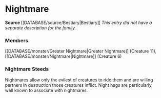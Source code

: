 ﻿---
creature_family: Nightmare
id: '76'
name: Nightmare
rarity: Common
rus_type_level: null
source: '[[DATABASE/source/Bestiary|Bestiary]]'
trait: null
type: Creature Family

---
# Nightmare

**Source** [[DATABASE/source/Bestiary|Bestiary]]
_This entry did not have a separate description for the family._

### Members

[[DATABASE/monster/Greater Nightmare|Greater Nightmare]] (Creature 11), [[DATABASE/monster/Nightmare|Nightmare]] (Creature 6)

###  Nightmare Steeds

Nightmares allow only the evilest of creatures to ride them and are willing partners in destruction those creatures inflict. Night hags are particularly well known to associate with nightmares.